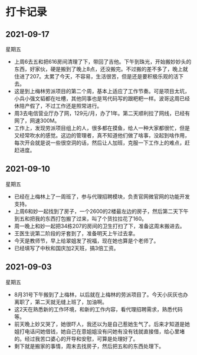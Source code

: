# 打卡记录

## 2021-09-17

星期五

* 上周6去五和把616房间清理了下，带回了吉他。下午到珠光，开始搬妙妙头的东西，好家伙，硬是搬到了晚上8点，还没搬完。不过搬的差不多了，晚上就住进了207。太累了今天，不容易，生活很苦，但是还是要积极乐观的活下去。
* 这是到上梅林劳派项目的第二个周，基本上适应了工作节奏。可是项目太坑，小兵小强文韬都在吐槽，其他同事也是骂代码写的跟粑粑一样。波哥这周已经休陪产假了，不过工作还是照常进行。
* 周3去电信营业厅办了网，129元/月，办了1年。第二天顺利拉了网线，已经有网了，网速300M。
* 工作上，发现劳派项目组上的人，很多都在摸鱼，给人一种大家都很忙，但是又经常吹水的感觉。这边的管理者，真不知道他们做了啥事，没起到啥作用，每次开会就是说一些很空洞的话，然后让人加班，克服一下工作上的难点，赶赶进度。

## 2021-09-10

星期五

* 已经在上梅林上了一周班了，参与代理招聘模块，负责官网微官网的功能开发支持。
* 上周6和妙一起找到了房子，一个2600的2楼最左边的房子，然后第二天下午到五和把我的东西打包搬了过来，叫了个货拉拉花了160。
* 周一晚上和妙一起把34栋207的房间的卫生打扫了下，准备这周末搬进去。
* 王医生说第二阶段的牙套到了，准备明天上午过去拿。
* 今天是教师节，早上给翠姐发了祝福，现在她也算是个老师了。
* 已经填写了中秋和国庆加2天班，搞3倍工资。

## 2021-09-03

星期五

* 8月31号下午搬到了上梅林，以后就在上梅林的劳派项目了。今天小灰灰也办离职了，第二天就无缝上班了，加油啊。
* 这2天在熟悉新的工作环境，和新的工作内容，看代理招聘需求，熟悉代码等。
* 前天晚上妙又哭了，她很吓人，我还以为是自己惹她生气了。后来才知道是她姐打电话问她借钱，她自己在意姐姐没有问她有没有钱就直接借，给心里堵的。经过我苦口婆心的开导和安慰，可算是处理好了。
* 剩下就是搬家的事情，周末去找房子，然后把五和的东西处理下。

